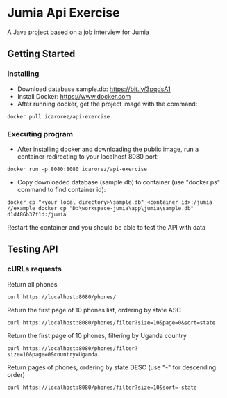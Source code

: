 # Jumia Api Exercise

A Java project based on a job interview for Jumia
## Getting Started

### Installing

* Download database sample.db: https://bit.ly/3pqdsA1
* Install Docker: https://www.docker.com
* After running docker, get the project image with the command:
```
docker pull icarorez/api-exercise
```

### Executing program

* After installing docker and downloading the public image, run a container redirecting to your localhost 8080 port:
```
docker run -p 8080:8080 icarorez/api-exercise
```
* Copy downloaded database (sample.db) to container (use "docker ps" command to find container id):
```
docker cp "<your local directory>\sample.db" <container id>:/jumia
//example docker cp "D:\workspace-jumia\app\jumia\sample.db" d1d486b37f1d:/jumia
```

Restart the container and you should be able to test the API with data

## Testing API

### cURLs requests
Return all phones
```
curl https://localhost:8080/phones/
```
Return the first page of 10 phones list, ordering by state ASC
```
curl https://localhost:8080/phones/filter?size=10&page=0&sort=state
```
Return the first page of 10 phones, filtering by Uganda country
```
curl https://localhost:8080/phones/filter?size=10&page=0&country=Uganda
```
Return pages of phones, ordering by state DESC (use "-" for descending order)
```
curl https://localhost:8080/phones/filter?size=10&sort=-state
```